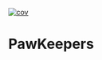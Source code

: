 [![cov](https://pawkeepr.github.io/web-app/badges/coverage.svg)](https://github.com/pawkeepr/web-app/actions)
# PawKeepers
